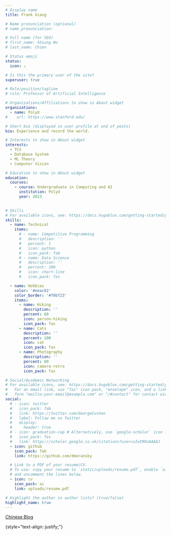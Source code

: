 ```yaml
---
# Display name
title: Frank Xiang

# Name pronunciation (optional)
# name_pronunciation: 

# Full name (for SEO)
# first_name: Shiung Wu
# last_name: Chien

# Status emoji
status:
  icon: ☕️

# Is this the primary user of the site?
superuser: true

# Role/position/tagline
# role: Professor of Artificial Intelligence

# Organizations/Affiliations to show in About widget
organizations:
  - name: PolyU
#    url: https://www.stanford.edu/

# Short bio (displayed in user profile at end of posts)
bio: Experience and record the world.

# Interests to show in About widget
interests:
  - TCS
  - Database System
  - ML Theory
  - Computer Vision

# Education to show in About widget
education:
  courses:
    - course: Undergraduate in Computing and AI 
      institution: PolyU
      year: 2023
   

# Skills
# For available icons, see: https://docs.hugoblox.com/getting-started/page-builder/#icons
skills:
  - name: Technical
    items:
      # - name: Competitive Programming
      #   description: ''
      #   percent: 1
      #   icon: python
      #   icon_pack: fab
      # - name: Data Science
      #   description: ''
      #   percent: 100
      #   icon: chart-line
      #   icon_pack: fas

  - name: Hobbies
    color: '#eeac02'
    color_border: '#f0bf23'
    items:
      - name: Hiking
        description: ''
        percent: 60
        icon: person-hiking
        icon_pack: fas
      - name: Cats
        description: ''
        percent: 100
        icon: cat
        icon_pack: fas
      - name: Photography
        description: ''
        percent: 80
        icon: camera-retro
        icon_pack: fas

# Social/Academic Networking
# For available icons, see: https://docs.hugoblox.com/getting-started/page-builder/#icons
#   For an email link, use "fas" icon pack, "envelope" icon, and a link in the
#   form "mailto:your-email@example.com" or "/#contact" for contact widget.
social:
  # - icon: twitter
  #   icon_pack: fab
  #   link: https://twitter.com/GeorgeCushen
  #   label: Follow me on Twitter
  #   display:
  #     header: true
  # - icon: graduation-cap # Alternatively, use `google-scholar` icon from `ai` icon pack
  #   icon_pack: fas
  #   link: https://scholar.google.co.uk/citations?user=sIwtMXoAAAAJ
  - icon: github
    icon_pack: fab
    link: https://github.com/dmoransky

  # Link to a PDF of your resume/CV.
  # To use: copy your resume to `static/uploads/resume.pdf`, enable `ai` icons in `params.yaml`,
  # and uncomment the lines below.
  - icon: cv
    icon_pack: ai
    link: uploads/resume.pdf

# Highlight the author in author lists? (true/false)
highlight_name: true
---
```


[Chinese Blog](https://www.cnblogs.com/dmoransky)

{style="text-align: justify;"}
